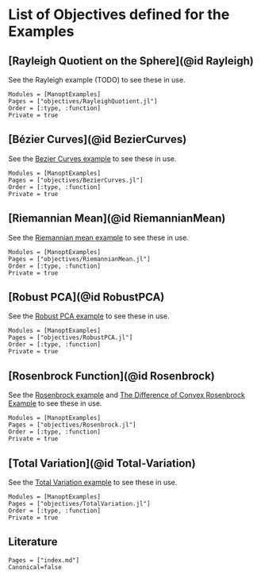 # List of Objectives defined for the Examples

## [Rayleigh Quotient on the Sphere](@id Rayleigh)

See the Rayleigh example (TODO) to see these in use.

```@autodocs
Modules = [ManoptExamples]
Pages = ["objectives/RayleighQuotient.jl"]
Order = [:type, :function]
Private = true
```

## [Bézier Curves](@id BezierCurves)

See the [Bezier Curves example](../examples/Bezier-curves.md) to see these in use.

```@autodocs
Modules = [ManoptExamples]
Pages = ["objectives/BezierCurves.jl"]
Order = [:type, :function]
Private = true
```

## [Riemannian Mean](@id RiemannianMean)

See the [Riemannian mean example](../examples/Riemannian-mean.md) to see these in use.

```@autodocs
Modules = [ManoptExamples]
Pages = ["objectives/RiemannianMean.jl"]
Order = [:type, :function]
Private = true
```

## [Robust PCA](@id RobustPCA)

See the [Robust PCA example](../examples/Robust-PCA.md) to see these in use.

```@autodocs
Modules = [ManoptExamples]
Pages = ["objectives/RobustPCA.jl"]
Order = [:type, :function]
Private = true
```

## [Rosenbrock Function](@id Rosenbrock)

See the [Rosenbrock example](../examples/Rosenbrock.md)  and [The Difference of Convex Rosenbrock Example](../examples/Difference-of-Convex-Rosenbrock.md) to see these in use.

```@autodocs
Modules = [ManoptExamples]
Pages = ["objectives/Rosenbrock.jl"]
Order = [:type, :function]
Private = true
```

## [Total Variation](@id Total-Variation)

See the [Total Variation example](../examples/Total-Variation.md) to see these in use.

```@autodocs
Modules = [ManoptExamples]
Pages = ["objectives/TotalVariation.jl"]
Order = [:type, :function]
Private = true
```

## Literature

```@bibliography
Pages = ["index.md"]
Canonical=false
```